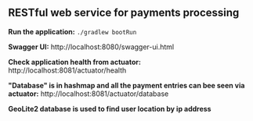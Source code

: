 ## RESTful web service for payments processing

**Run the application:**
`./gradlew bootRun`

**Swagger UI:**
http://localhost:8080/swagger-ui.html

**Check application health from actuator:**
http://localhost:8081/actuator/health

**"Database" is in hashmap and all the payment entries can bee seen via actuator:**
http://localhost:8081/actuator/database

**GeoLite2 database is used to find user location by ip address**
